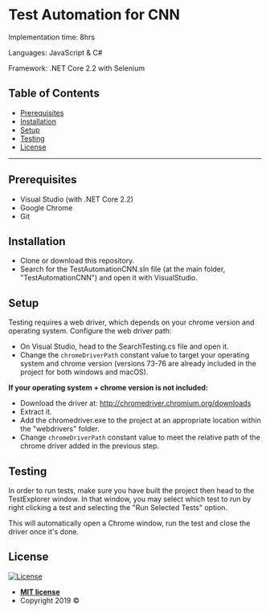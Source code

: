 # Test Automation for CNN

Implementation time: 8hrs

Languages: JavaScript & C#

Framework: .NET Core 2.2 with Selenium

## Table of Contents

- [Prerequisites](#prerequisites)
- [Installation](#installation)
- [Setup](#setup)
- [Testing](#testing)
- [License](#license)

---

## Prerequisites

- Visual Studio (with .NET Core 2.2)
- Google Chrome
- Git


## Installation

- Clone or download this repository.
- Search for the TestAutomationCNN.sln file (at the main folder, "TestAutomationCNN") and open it with VisualStudio.


## Setup

Testing requires a web driver, which depends on your chrome version and operating system.
Configure the web driver path: 
- On Visual Studio, head to the SearchTesting.cs file and open it.
- Change the `chromeDriverPath` constant value to target your operating system and chrome version (versions 73-76 are already included in the project for both windows and macOS).
 
 
**If your operating system + chrome version is not included:**
- Download the driver at: http://chromedriver.chromium.org/downloads
- Extract it.
- Add the chromedriver.exe to the project at an appropriate location within the "webdrivers" folder.
- Change `chromeDriverPath` constant value to meet the relative path of the chrome driver added in the previous step.


## Testing

In order to run tests, make sure you have built the project then head to the TestExplorer window. In that window, you may select which test to run by right clicking a test and selecting the "Run Selected Tests" option.

This will automatically open a Chrome window, run the test and close the driver once it's done.


## License

[![License](http://img.shields.io/:license-mit-blue.svg?style=flat-square)](http://badges.mit-license.org)

- **[MIT license](http://opensource.org/licenses/mit-license.php)**
- Copyright 2019 © 
